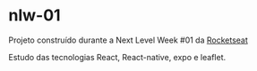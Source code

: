 # nlw-01
Projeto construído durante a Next Level Week #01 da [Rocketseat](https://rocketseat.com.br/)

Estudo das tecnologias React, React-native, expo e leaflet.
